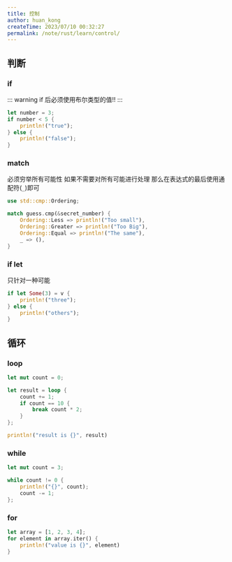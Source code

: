 ```yaml
---
title: 控制
author: huan_kong
createTime: 2023/07/10 00:32:27
permalink: /note/rust/learn/control/
---
```



## 判断

### if

::: warning
if 后必须使用布尔类型的值!!
:::

~~~ rust
let number = 3;
if number < 5 {
    println!("true");
} else {
    println!("false");
}
~~~

### match

必须穷举所有可能性 如果不需要对所有可能进行处理 那么在表达式的最后使用通配符(`_`)即可

~~~ rust
use std::cmp::Ordering;

match guess.cmp(&secret_number) {
    Ordering::Less => println!("Too small"),
    Ordering::Greater => println!("Too Big"),
    Ordering::Equal => println!("The same"),
    _ => (),
}
~~~

### if let

只针对一种可能

~~~ rust
if let Some(3) = v {
    println!("three");
} else {
    println!("others");
}
~~~

## 循环

### loop

~~~ rust
let mut count = 0;

let result = loop {
    count += 1;
    if count == 10 {
        break count * 2;
    }
};

println!("result is {}", result)
~~~

### while

~~~ rust
let mut count = 3;

while count != 0 {
    println!("{}", count);
    count -= 1;
};
~~~

### for

~~~ rust
let array = [1, 2, 3, 4];
for element in array.iter() {
    println!("value is {}", element)
}
~~~
